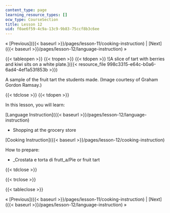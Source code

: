 ```yaml
---
content_type: page
learning_resource_types: []
ocw_type: CourseSection
title: Lesson 12
uid: f0ae6f59-4c9a-13c9-9b83-75ccf8b3c6ee
---
```


« [Previous]({{< baseurl >}}/pages/lesson-11/cooking-instruction) | [Next]({{< baseurl >}}/pages/lesson-12/language-instruction) »

{{< tableopen >}}
{{< tropen >}}
{{< tdopen >}}
![A slice of tart with berries and kiwi sits on a white plate.]({{< resource_file 998c3315-e64c-b0a6-6ad4-4ef1a53f853b >}})

A sample of the fruit tart the students made. (Image courtesy of Graham Gordon Ramsay.)


{{< tdclose >}}
{{< tdopen >}}


In this lesson, you will learn:

[Language Instruction]({{< baseurl >}}/pages/lesson-12/language-instruction)

*   Shopping at the grocery store

[Cooking Instruction]({{< baseurl >}}/pages/lesson-12/cooking-instruction)

How to prepare:

*   _Crostata e torta di frutt_a/Pie or fruit tart


{{< tdclose >}}

{{< trclose >}}

{{< tableclose >}}

« [Previous]({{< baseurl >}}/pages/lesson-11/cooking-instruction) | [Next]({{< baseurl >}}/pages/lesson-12/language-instruction) »